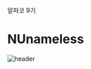 알파코 9기
# NUnameless

![header](https://capsule-render.vercel.app/api?type=Waving&text=pizza_choco%20Github!&color=ADD8B6&fontColor=299334&animation=blinking)
